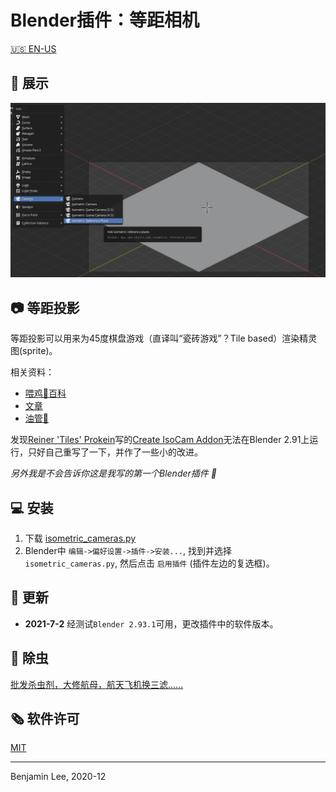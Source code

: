 # Blender插件：等距相机

[🇺🇸 EN-US](README.md)

## 🎪 展示

![展示](img/how-to.png)

## 📷 等距投影

等距投影可以用来为45度棋盘游戏（直译叫“瓷砖游戏”？Tile based）渲染精灵图(sprite)。

相关资料：

* [喂鸡🐔百科](https://en.wikipedia.org/wiki/Isometric_projection)
* [文章](https://www.blender3darchitect.com/architectural-visualization/create-true-isometric-camera-architecture/)
* [油管🧪](https://www.youtube.com/watch?v=YycYkyxwHr4)

发现[Reiner 'Tiles' Prokein](https://www.reinerstilesets.de/)写的[Create IsoCam Addon](https://www.reinerstilesets.de/blender/createisocam.py)无法在Blender 2.91上运行，只好自己重写了一下，并作了一些小的改进。

_另外我是不会告诉你这是我写的第一个Blender插件 🥲_

## 💻 安装

1. 下载 [isometric_cameras.py](https://github.com/sudo-bcli/isometric-cameras/releases/)
2. Blender中 `编辑->偏好设置->插件->安装...`, 找到并选择 `isometric_cameras.py`, 然后点击 `启用插件` (插件左边的复选框)。

## 🚀 更新

* **2021-7-2** 经测试`Blender 2.93.1`可用，更改插件中的软件版本。

## 🐞 除虫

[批发杀虫剂，大修航母，航天飞机换三滤……](https://github.com/sudo-bcli/isometric-cameras/issues)

## 🗞️ 软件许可

[MIT](LICENSE)

-----
Benjamin Lee, 2020-12
